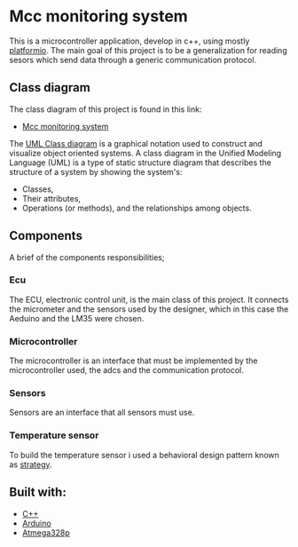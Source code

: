 # Mcc monitoring system

This is a microcontroller application, develop in c++, using mostly [platformio](https://platformio.org/).
The main goal of this project is to be a generalization for reading sesors which send data through a generic communication protocol.

## Class diagram

The class diagram of this project is found in this link:
- [Mcc monitoring system](https://miro.com/welcomeonboard/RmN3NGh5SDBpdDVNeXlLb3V6MDNPQmFqN1RER1k2cjZSVWl6MlhFZHVIaVl4THhjcEJNMXgyaGtTaGpVRUhZSHwzNDU4NzY0NTE2Mzc2NTI5MDk1?share_link_id=512821483319)

The [UML Class diagram](https://www.visual-paradigm.com/guide/uml-unified-modeling-language/uml-class-diagram-tutorial/) is a graphical notation used to construct and visualize object oriented systems. A class diagram in the Unified Modeling Language (UML) is a type of static structure diagram that describes the structure of a system by showing the system's: 
 - Classes,
 - Their attributes,
 - Operations (or methods), and the relationships among objects.

## Components
A brief of the components responsibilities;

### Ecu

The ECU, electronic control unit, is the main class of this project.
It connects the micrometer and the sensors used by the designer, which in this case the Aeduino and the LM35 were chosen.
### Microcontroller
The microcontroller is an interface that must be implemented by the microcontroller used, the adcs and the communication protocol.

### Sensors
Sensors are an interface that all sensors must use.

### Temperature sensor
To build the temperature sensor i used a behavioral design pattern known as [strategy](https://refactoring.guru/pt-br/design-patterns/strategy).

## Built with:
* [C++](https://en.cppreference.com/w/cpp/14)
* [Arduino](https://www.arduino.cc/reference/en/libraries/)
* [Atmega328p](https://ww1.microchip.com/downloads/en/DeviceDoc/Atmel-7810-Automotive-Microcontrollers-ATmega328P_Datasheet.pdf)